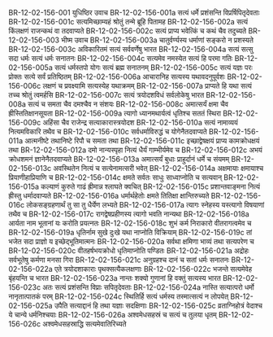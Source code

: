 BR-12-02-156-001  युधिष्ठिर उवाच
BR-12-02-156-001a सत्यं धर्मे प्रशंसन्ति विप्रर्षिपितृदेवताः
BR-12-02-156-001c सत्यमिच्छाम्यहं श्रोतुं तन्मे ब्रूहि पितामह
BR-12-02-156-002a सत्यं किंलक्षणं राजन्कथं वा तदवाप्यते
BR-12-02-156-002c सत्यं प्राप्य भवेत्किं च कथं चैव तदुच्यते
BR-12-02-156-003  भीष्म उवाच
BR-12-02-156-003a चातुर्वर्ण्यस्य धर्माणां सङ्करो न प्रशस्यते
BR-12-02-156-003c अविकारितमं सत्यं सर्ववर्णेषु भारत
BR-12-02-156-004a सत्यं सत्सु सदा धर्मः सत्यं धर्मः सनातनः
BR-12-02-156-004c सत्यमेव नमस्येत सत्यं हि परमा गतिः
BR-12-02-156-005a सत्यं धर्मस्तपो योगः सत्यं ब्रह्म सनातनम्
BR-12-02-156-005c सत्यं यज्ञः परः प्रोक्तः सत्ये सर्वं प्रतिष्ठितम्
BR-12-02-156-006a आचारानिह सत्यस्य यथावदनुपूर्वशः
BR-12-02-156-006c लक्षणं च प्रवक्ष्यामि सत्यस्येह यथाक्रमम्
BR-12-02-156-007a प्राप्यते हि यथा सत्यं तच्च श्रोतुं त्वमर्हसि
BR-12-02-156-007c सत्यं त्रयोदशविधं सर्वलोकेषु भारत
BR-12-02-156-008a सत्यं च समता चैव दमश्चैव न संशयः
BR-12-02-156-008c अमात्सर्यं क्षमा चैव ह्रीस्तितिक्षानसूयता
BR-12-02-156-009a त्यागो ध्यानमथार्यत्वं धृतिश्च सततं स्थिरा
BR-12-02-156-009c अहिंसा चैव राजेन्द्र सत्याकारास्त्रयोदश
BR-12-02-156-010a सत्यं नामाव्ययं नित्यमविकारि तथैव च
BR-12-02-156-010c सर्वधर्माविरुद्धं च योगेनैतदवाप्यते
BR-12-02-156-011a आत्मनीष्टे तथानिष्टे रिपौ च समता तथा
BR-12-02-156-011c इच्छाद्वेषक्षयं प्राप्य कामक्रोधक्षयं तथा
BR-12-02-156-012a दमो नान्यस्पृहा नित्यं धैर्यं गाम्भीर्यमेव च
BR-12-02-156-012c अभयं क्रोधशमनं ज्ञानेनैतदवाप्यते
BR-12-02-156-013a अमात्सर्यं बुधाः प्राहुर्दानं धर्मे च संयमम्
BR-12-02-156-013c अवस्थितेन नित्यं च सत्येनामत्सरी भवेत्
BR-12-02-156-014a अक्षमायाः क्षमायाश्च प्रियाणीहाप्रियाणि च
BR-12-02-156-014c क्षमते सर्वतः साधुः साध्वाप्नोति च सत्यवान्
BR-12-02-156-015a कल्याणं कुरुते गाढं ह्रीमान्न श्लाघते क्वचित्
BR-12-02-156-015c प्रशान्तवाङ्मना नित्यं ह्रीस्तु धर्मादवाप्यते
BR-12-02-156-016a धर्मार्थहेतोः क्षमते तितिक्षा क्षान्तिरुच्यते
BR-12-02-156-016c लोकसङ्ग्रहणार्थं तु सा तु धैर्येण लभ्यते
BR-12-02-156-017a त्यागः स्नेहस्य यस्त्यागो विषयाणां तथैव च
BR-12-02-156-017c रागद्वेषप्रहीणस्य त्यागो भवति नान्यथा
BR-12-02-156-018a आर्यता नाम भूतानां यः करोति प्रयत्नतः
BR-12-02-156-018c शुभं कर्म निराकारो वीतरागत्वमेव च
BR-12-02-156-019a धृतिर्नाम सुखे दुःखे यथा नाप्नोति विक्रियाम्
BR-12-02-156-019c तां भजेत सदा प्राज्ञो य इच्छेद्भूतिमात्मनः
BR-12-02-156-020a सर्वथा क्षमिणा भाव्यं तथा सत्यपरेण च
BR-12-02-156-020c वीतहर्षभयक्रोधो धृतिमाप्नोति पण्डितः
BR-12-02-156-021a अद्रोहः सर्वभूतेषु कर्मणा मनसा गिरा
BR-12-02-156-021c अनुग्रहश्च दानं च सतां धर्मः सनातनः
BR-12-02-156-022a एते त्रयोदशाकाराः पृथक्सत्यैकलक्षणाः
BR-12-02-156-022c भजन्ते सत्यमेवेह बृंहयन्ति च भारत
BR-12-02-156-023a नान्तः शक्यो गुणानां हि वक्तुं सत्यस्य भारत
BR-12-02-156-023c अतः सत्यं प्रशंसन्ति विप्राः सपितृदेवताः
BR-12-02-156-024a नास्ति सत्यात्परो धर्मो नानृतात्पातकं परम्
BR-12-02-156-024c स्थितिर्हि सत्यं धर्मस्य तस्मात्सत्यं न लोपयेत्
BR-12-02-156-025a उपैति सत्याद्दानं हि तथा यज्ञाः सदक्षिणाः
BR-12-02-156-025c व्रताग्निहोत्रं वेदाश्च ये चान्ये धर्मनिश्चयाः
BR-12-02-156-026a अश्वमेधसहस्रं च सत्यं च तुलया धृतम्
BR-12-02-156-026c अश्वमेधसहस्राद्धि सत्यमेवातिरिच्यते

